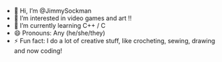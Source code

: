 - 👋 Hi, I’m @JimmySockman
- 👀 I’m interested in video games and art !!
- 🌱 I’m currently learning C++ / C
- 😄 Pronouns: Any (he/she/they)
- ⚡ Fun fact: I do a lot of creative stuff, like crocheting, sewing, drawing and now coding!

<!---
JimmySockman/JimmySockman is a ✨ special ✨ repository because its `README.md` (this file) appears on your GitHub profile.
You can click the Preview link to take a look at your changes.
--->
